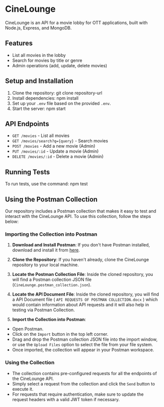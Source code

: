 # CineLounge

CineLounge is an API for a movie lobby for OTT applications, built with Node.js, Express, and MongoDB.

## Features

- List all movies in the lobby
- Search for movies by title or genre
- Admin operations (add, update, delete movies)

## Setup and Installation

1. Clone the repository: git clone repository-url
2. Install dependencies: npm install
3. Set up your `.env` file based on the provided `.env`.
4. Start the server: npm start

## API Endpoints

- `GET /movies` - List all movies
- `GET /movies/search?q={query}` - Search movies
- `POST /movies` - Add a new movie (Admin)
- `PUT /movies/:id` - Update a movie (Admin)
- `DELETE /movies/:id` - Delete a movie (Admin)

## Running Tests

To run tests, use the command: npm test

## Using the Postman Collection

Our repository includes a Postman collection that makes it easy to test and interact with the CineLounge API. To use this collection, follow the steps below:

### Importing the Collection into Postman

1. **Download and Install Postman**: If you don't have Postman installed, download and install it from [here](https://www.postman.com/downloads/).

2. **Clone the Repository**: If you haven't already, clone the CineLounge repository to your local machine.

3. **Locate the Postman Collection File**: Inside the cloned repository, you will find a Postman collection JSON file (`CineLounge.postman_collection.json`).

4. **Locate the API Document File**: Inside the cloned repository, you will find a API Document file ( `API REQUESTS OF POSTMAN COLLECTION.docx` ) which would contain information about API requests and it will also help in testing via Postman Collection.

5. **Import the Collection into Postman**:
- Open Postman.
- Click on the `Import` button in the top left corner.
- Drag and drop the Postman collection JSON file into the import window, or use the `Upload Files` option to select the file from your file system.
- Once imported, the collection will appear in your Postman workspace.

### Using the Collection

- The collection contains pre-configured requests for all the endpoints of the CineLounge API.
- Simply select a request from the collection and click the `Send` button to execute it.
- For requests that require authentication, make sure to update the request headers with a valid JWT token if necessary.
